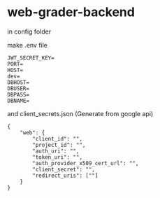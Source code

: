 
# web-grader-backend


in config folder

make .env file

    JWT_SECRET_KEY=
    PORT=
    HOST=
    dev=
    DBHOST=
    DBUSER=
    DBPASS=
    DBNAME=

and client_secrets.json (Generate from google api)

    {
        "web": {
            "client_id": "",
            "project_id": "",
            "auth_uri": "",
            "token_uri": "",
            "auth_provider_x509_cert_url": "",
            "client_secret": "",
            "redirect_uris": [""]
        }
    }

